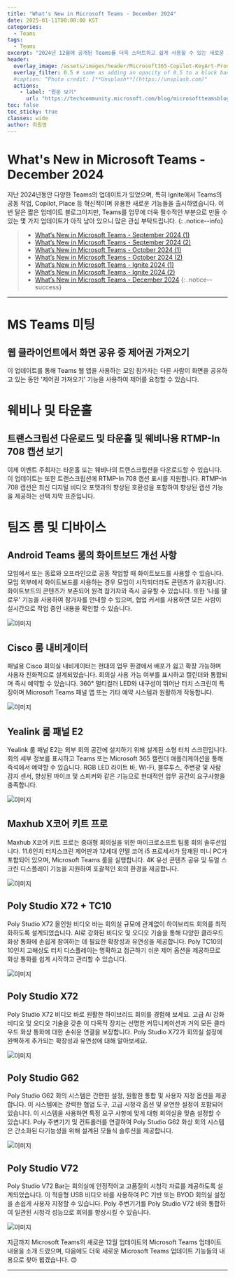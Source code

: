 ```yaml
---
title: "What's New in Microsoft Teams - December 2024"
date: 2025-01-11T00:00:00 KST
categories:
  - Teams
tags:
  - Teams
excerpt: "2024년 12월에 공개된 Teams를 더욱 스마트하고 쉽게 사용할 수 있는 새로운 기능을 소개합니다."
header:
  overlay_image: /assets/images/header/Microsoft365-Copilot-KeyArt-Productivity-6K-01.png
  overlay_filter: 0.5 # same as adding an opacity of 0.5 to a black background
  #caption: "Photo credit: [**Unsplash**](https://unsplash.com)"
  actions:
    - label: "원문 보기"
      url: "https://techcommunity.microsoft.com/blog/microsoftteamsblog/what%E2%80%99s-new-in-microsoft-teams--december-2024/4359658"
toc: false
toc_sticky: true
classes: wide
author: 최원영
---
```


# What's New in Microsoft Teams -  December 2024

지난 2024년동안 다양한 Teams의 업데이트가 있었으며, 특히 Ignite에서 Teams의 공동 작업, Copilot, Place 등 혁신적이며 유용한 새로운 기능들을 출시하였습니다. 이번 달은 짧은 업데이트 블로그이지만, Teams를 업무에 더욱 필수적인 부분으로 만들 수 있는 몇 가지 업데이트가 아직 남아 있으니 많은 관심 부탁드립니다.
{: .notice--info}

> - [What’s New in Microsoft Teams - September 2024 (1)](https://microsoft.github.io/mwkorea/teams/teams-2024-sept-1/)
> - [What’s New in Microsoft Teams - September 2024 (2)](https://microsoft.github.io/mwkorea/teams/teams-2024-sept-2/)
> - [What’s New in Microsoft Teams - October 2024 (1)](https://microsoft.github.io/mwkorea/teams/teams-2024-oct-1/)
> - [What’s New in Microsoft Teams - October 2024 (2)](https://microsoft.github.io/mwkorea/teams/teams-2024-oct-2/)
> - [What’s New in Microsoft Teams - Ignite 2024 (1)](https://microsoft.github.io/mwkorea/teams/teams-2024-ignite-1/)
> - [What’s New in Microsoft Teams - Ignite 2024 (2)](https://microsoft.github.io/mwkorea/teams/teams-2024-ignite-2/)
> - [What’s New in Microsoft Teams - December 2024](https://microsoft.github.io/mwkorea/teams/teams-2024-dec/)
{: .notice--success}

---

# MS Teams 미팅

## 웹 클라이언트에서 화면 공유 중 제어권 가져오기

이 업데이트를 통해 Teams 웹 앱을 사용하는 모임 참가자는 다른 사람이 화면을 공유하고 있는 동안 '제어권 가져오기' 기능을 사용하여 제어를 요청할 수 있습니다.

# 웨비나 및 타운홀

## 트랜스크립션 다운로드 및 타운홀 및 웨비나용 RTMP-In 708 캡션 보기

이제 이벤트 주최자는 타운홀 또는 웨비나의 트랜스크립션을 다운로드할 수 있습니다. 이 업데이트는 또한 트랜스크립션에 RTMP-In 708 캡션 표시를 지원합니다.  RTMP-In 708 캡션은 최신 디지털 비디오 포맷과의 향상된 호환성을 포함하여 향상된 캡션 기능을 제공하는 선택 자막 표준입니다.

# 팀즈 룸 및 디바이스

## Android Teams 룸의 화이트보드 개선 사항

모임에서 또는 동료와 오프라인으로 공동 작업할 때 화이트보드를 사용할 수 있습니다.  모임 외부에서 화이트보드를 사용하는 경우 모임이 시작되더라도 콘텐츠가 유지됩니다. 화이트보드의 콘텐츠가 보존되어 원격 참가자와 즉시 공유할 수 있습니다. 또한 '나를 팔로우' 기능을 사용하여 참가자를 안내할 수 있으며, 협업 커서를 사용하면 모든 사람이 실시간으로 작업 중인 내용을 확인할 수 있습니다.

![이미지](/mwkorea/assets/images/20250111/teams-01.png)

## Cisco 룸 내비게이터

패널용 Cisco 회의실 내비게이터는 현대의 업무 환경에서 배포가 쉽고 확장 가능하며 사용자 친화적으로 설계되었습니다. 회의실 사용 가능 여부를 표시하고 캘린더와 통합되며 즉시 예약할 수 있습니다. 360° 멀티컬러 LED와 내구성이 뛰어난 터치 스크린이 특징이며 Microsoft Teams 패널 앱 또는 기타 예약 시스템과 원활하게 작동합니다.

![이미지](/mwkorea/assets/images/20250111/teams-02.png)

## Yealink 룸 패널 E2

Yealink 룸 패널 E2는 외부 회의 공간에 설치하기 위해 설계된 소형 터치 스크린입니다. 회의 세부 정보를 표시하고 Teams 또는 Microsoft 365 캘린더 애플리케이션을 통해 즉석에서 예약할 수 있습니다. RGB LED 라이트 바, Wi-Fi, 블루투스, 주변광 및 사람 감지 센서, 향상된 마이크 및 스피커와 같은 기능으로 현대적인 업무 공간의 요구사항을 충족합니다.

![이미지](/mwkorea/assets/images/20250111/teams-03.png)

## Maxhub X코어 키트 프로

Maxhub X코어 키트 프로는 중대형 회의실을 위한 마이크로소프트 팀룸 회의 솔루션입니다. 11.6인치 터치스크린 제어판과 12세대 인텔 코어 i5 프로세서가 탑재된 미니 PC가 포함되어 있으며, Microsoft Teams 룸을 실행합니다. 4K 유선 콘텐츠 공유 및 듀얼 스크린 디스플레이 기능을 지원하여 포괄적인 회의 환경을 제공합니다.
 
![이미지](/mwkorea/assets/images/20250111/teams-04.png)

## Poly Studio X72 + TC10

Poly Studio X72 올인원 비디오 바는 회의실 규모에 관계없이 하이브리드 회의를 최적화하도록 설계되었습니다. AI로 강화된 비디오 및 오디오 기술을 통해 다양한 클라우드 화상 통화에 손쉽게 참여하는 데 필요한 확장성과 유연성을 제공합니다. Poly TC10의 10인치 고해상도 터치 디스플레이는 명확하고 접근하기 쉬운 제어 옵션을 제공하므로 화상 통화를 쉽게 시작하고 관리할 수 있습니다.
 
![이미지](/mwkorea/assets/images/20250111/teams-05.png)

## Poly Studio X72

Poly Studio X72 비디오 바로 원활한 하이브리드 회의를 경험해 보세요. 고급 AI 강화 비디오 및 오디오 기술을 갖춘 이 다목적 장치는 선명한 커뮤니케이션과 거의 모든 클라우드 화상 통화에 대한 손쉬운 연결을 보장합니다. Poly Studio X72가 회의실 설정에 완벽하게 추가되는 확장성과 유연성에 대해 알아보세요.

![이미지](/mwkorea/assets/images/20250111/teams-06.png)

## Poly Studio G62

Poly Studio G62 회의 시스템은 간편한 설정, 원활한 통합 및 사용자 지정 옵션을 제공합니다. 이 시스템에는 강력한 협업 도구, 고급 시청각 옵션 및 유연한 설정이 포함되어 있습니다. 이 시스템을 사용하면 특정 요구 사항에 맞게 대형 회의실을 맞춤 설정할 수 있습니다. Poly 주변기기 및 컨트롤러를 연결하여 Poly Studio G62 화상 회의 시스템은 간소화된 다기능성을 위해 설계된 모듈식 솔루션을 제공합니다.

![이미지](/mwkorea/assets/images/20250111/teams-07.png)

## Poly Studio V72

Poly Studio V72 Bar는 회의실에 안정적이고 고품질의 시청각 자료를 제공하도록 설계되었습니다. 이 적응형 USB 비디오 바를 사용하여 PC 기반 또는 BYOD 회의실 설정을 손쉽게 사용자 지정할 수 있습니다. Poly 주변기기를 Poly Studio V72 바와 통합하여 일관된 시청각 성능으로 회의를 향상시킬 수 있습니다.

![이미지](/mwkorea/assets/images/20250111/teams-08.png)

지금까지 Microsoft Teams의 새로운 12월 업데이트의 Microsoft Teams 업데이트 내용을 소개 드렸으며, 다음에도 더욱 새로운 Microsoft Teams 업데이트 기능들의 내용으로 찾아 뵙겠습니다. 😊

---


